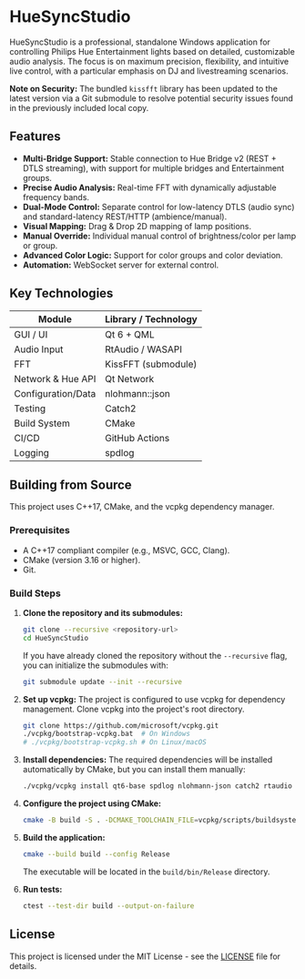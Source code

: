 # HueSyncStudio

HueSyncStudio is a professional, standalone Windows application for controlling Philips Hue Entertainment lights based on detailed, customizable audio analysis. The focus is on maximum precision, flexibility, and intuitive live control, with a particular emphasis on DJ and livestreaming scenarios.

**Note on Security:** The bundled `kissfft` library has been updated to the latest version via a Git submodule to resolve potential security issues found in the previously included local copy.

## Features

- **Multi-Bridge Support:** Stable connection to Hue Bridge v2 (REST + DTLS streaming), with support for multiple bridges and Entertainment groups.
- **Precise Audio Analysis:** Real-time FFT with dynamically adjustable frequency bands.
- **Dual-Mode Control:** Separate control for low-latency DTLS (audio sync) and standard-latency REST/HTTP (ambience/manual).
- **Visual Mapping:** Drag & Drop 2D mapping of lamp positions.
- **Manual Override:** Individual manual control of brightness/color per lamp or group.
- **Advanced Color Logic:** Support for color groups and color deviation.
- **Automation:** WebSocket server for external control.

## Key Technologies

| Module             | Library / Technology |
|--------------------|----------------------|
| GUI / UI           | Qt 6 + QML           |
| Audio Input        | RtAudio / WASAPI     |
| FFT                | KissFFT (submodule)  |
| Network & Hue API  | Qt Network           |
| Configuration/Data | nlohmann::json       |
| Testing            | Catch2               |
| Build System       | CMake                |
| CI/CD              | GitHub Actions       |
| Logging            | spdlog               |

## Building from Source

This project uses C++17, CMake, and the vcpkg dependency manager.

### Prerequisites

- A C++17 compliant compiler (e.g., MSVC, GCC, Clang).
- CMake (version 3.16 or higher).
- Git.

### Build Steps

1.  **Clone the repository and its submodules:**
    ```bash
    git clone --recursive <repository-url>
    cd HueSyncStudio
    ```
    If you have already cloned the repository without the `--recursive` flag, you can initialize the submodules with:
    ```bash
    git submodule update --init --recursive
    ```

2.  **Set up vcpkg:**
    The project is configured to use vcpkg for dependency management. Clone vcpkg into the project's root directory.
    ```bash
    git clone https://github.com/microsoft/vcpkg.git
    ./vcpkg/bootstrap-vcpkg.bat  # On Windows
    # ./vcpkg/bootstrap-vcpkg.sh # On Linux/macOS
    ```

3.  **Install dependencies:**
    The required dependencies will be installed automatically by CMake, but you can install them manually:
    ```bash
    ./vcpkg/vcpkg install qt6-base spdlog nlohmann-json catch2 rtaudio qt6-network
    ```

4.  **Configure the project using CMake:**
    ```bash
    cmake -B build -S . -DCMAKE_TOOLCHAIN_FILE=vcpkg/scripts/buildsystems/vcpkg.cmake -DBUILD_TESTING=ON
    ```

5.  **Build the application:**
    ```bash
    cmake --build build --config Release
    ```
    The executable will be located in the `build/bin/Release` directory.

6.  **Run tests:**
    ```bash
    ctest --test-dir build --output-on-failure
    ```

## License

This project is licensed under the MIT License - see the [LICENSE](LICENSE) file for details.
